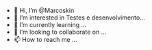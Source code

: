 - 👋 Hi, I’m @Marcoskin
- 👀 I’m interested in Testes e desenvolvimento...
- 🌱 I’m currently learning ...
- 💞️ I’m looking to collaborate on ...
- 📫 How to reach me ...

<!---
Marcoskin/Marcoskin is a ✨ special ✨ repository because its `README.md` (this file) appears on your GitHub profile.
You can click the Preview link to take a look at your changes.
--->
